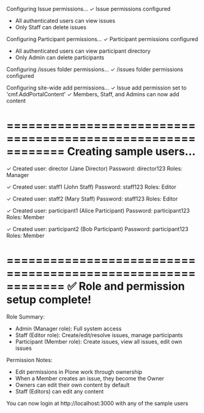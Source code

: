 Configuring Issue permissions...
✓ Issue permissions configured
  - All authenticated users can view issues
  - Only Staff can delete issues

Configuring Participant permissions...
✓ Participant permissions configured
  - All authenticated users can view participant directory
  - Only Admin can delete participants

Configuring /issues folder permissions...
✓ /issues folder permissions configured

Configuring site-wide add permissions...
✓ Issue add permission set to 'cmf.AddPortalContent'
✓ Members, Staff, and Admins can now add content

============================================================
Creating sample users...
============================================================
  ✓ Created user: director (Jane Director)
    Password: director123
    Roles: Manager

  ✓ Created user: staff1 (John Staff)
    Password: staff123
    Roles: Editor

  ✓ Created user: staff2 (Mary Staff)
    Password: staff123
    Roles: Editor

  ✓ Created user: participant1 (Alice Participant)
    Password: participant123
    Roles: Member

  ✓ Created user: participant2 (Bob Participant)
    Password: participant123
    Roles: Member

============================================================
✅ Role and permission setup complete!
============================================================

Role Summary:
- Admin (Manager role): Full system access
- Staff (Editor role): Create/edit/resolve issues, manage participants
- Participant (Member role): Create issues, view all issues, edit own issues

Permission Notes:
- Edit permissions in Plone work through ownership
- When a Member creates an issue, they become the Owner
- Owners can edit their own content by default
- Staff (Editors) can edit any content

You can now login at http://localhost:3000 with any of the sample users
